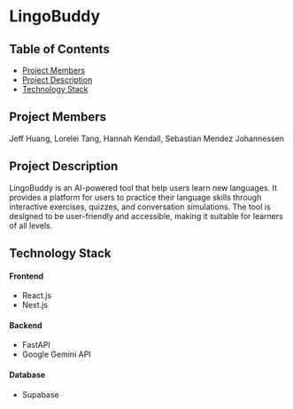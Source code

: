 # LingoBuddy

## Table of Contents
- [Project Members](#project-members)
- [Project Description](#project-description)
- [Technology Stack](#technology-stack)

## Project Members
Jeff Huang, Lorelei Tang, Hannah Kendall, Sebastian Mendez Johannessen

## Project Description
LingoBuddy is an AI-powered tool that help users learn new languages. It provides a platform for users to practice their language skills through interactive exercises, quizzes, and conversation simulations. The tool is designed to be user-friendly and accessible, making it suitable for learners of all levels.

## Technology Stack
#### Frontend
- React.js
- Next.js

#### Backend
- FastAPI
- Google Gemini API

#### Database
- Supabase